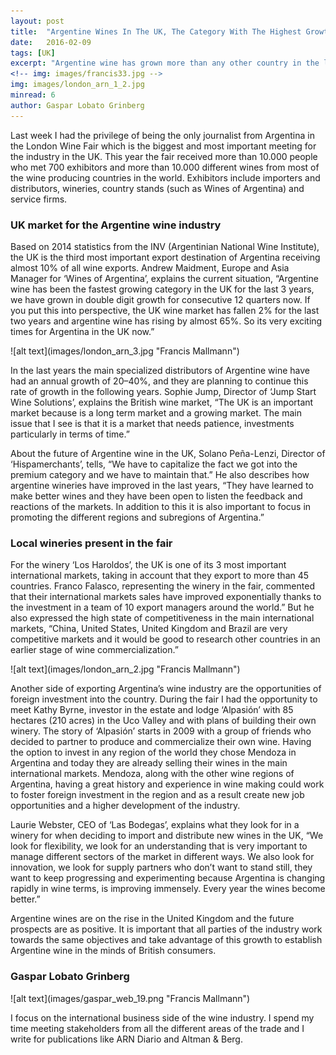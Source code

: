 ```yaml
---
layout: post 
title:  "Argentine Wines In The UK, The Category With The Highest Growth"
date:   2016-02-09
tags: [UK]
excerpt: "Argentine wine has grown more than any other country in the last 3 years. This was reflected in the 2016 London Wine Fair." 
<!-- img: images/francis33.jpg -->
img: images/london_arn_1_2.jpg 
minread: 6
author: Gaspar Lobato Grinberg
---
```


<span class="dropcap">L</span>ast week I had the privilege of being the only journalist from Argentina in the London Wine Fair which is the biggest and most important meeting for the industry in the UK. This year the fair received more than 10.000 people who met 700 exhibitors and more than 10.000 different wines from most of the wine producing countries in the world. Exhibitors include importers and distributors, wineries, country stands (such as Wines of Argentina) and service firms.

### UK market for the Argentine wine industry

Based on 2014 statistics from the INV (Argentinian National Wine Institute), the UK is the third most important export destination of Argentina receiving almost 10% of all wine exports. Andrew Maidment, Europe and Asia Manager for ‘Wines of Argentina’, explains the current situation, “Argentine wine has been the fastest growing category in the UK for the last 3 years, we have grown in double digit growth for consecutive 12 quarters now. If you put this into perspective, the UK wine market has fallen 2% for the last two years and argentine wine has rising by almost 65%. So its very exciting times for Argentina in the UK now.”

<span class="imgcenterwide"> 
![alt text](images/london_arn_3.jpg "Francis Mallmann") 
</span>

In the last years the main specialized distributors of Argentine wine have had an annual growth of 20–40%, and they are planning to continue this rate of growth in the following years. Sophie Jump, Director of ‘Jump Start Wine Solutions’, explains the British wine market, “The UK is an important market because is a long term market and a growing market. The main issue that I see is that it is a market that needs patience, investments particularly in terms of time.”

About the future of Argentine wine in the UK, Solano Peña-Lenzi, Director of ‘Hispamerchants’, tells, “We have to capitalize the fact we got into the premium category and we have to maintain that.” He also describes how argentine wineries have improved in the last years, “They have learned to make better wines and they have been open to listen the feedback and reactions of the markets. In addition to this it is also important to focus in promoting the different regions and subregions of Argentina.”

### Local wineries present in the fair

For the winery ‘Los Haroldos’, the UK is one of its 3 most important international markets, taking in account that they export to more than 45 countries. Franco Falasco, representing the winery in the fair, commented that their international markets sales have improved exponentially thanks to the investment in a team of 10 export managers around the world.” But he also expressed the high state of competitiveness in the main international markets, “China, United States, United Kingdom and Brazil are very competitive markets and it would be good to research other countries in an earlier stage of wine commercialization.”

<span class="imgcenterwide"> 
![alt text](images/london_arn_2.jpg "Francis Mallmann") 
</span>

Another side of exporting Argentina’s wine industry are the opportunities of foreign investment into the country. During the fair I had the opportunity to meet Kathy Byrne, investor in the estate and lodge ‘Alpasión’ with 85 hectares (210 acres) in the Uco Valley and with plans of building their own winery. The story of ‘Alpasión’ starts in 2009 with a group of friends who decided to partner to produce and commercialize their own wine. Having the option to invest in any region of the world they chose Mendoza in Argentina and today they are already selling their wines in the main international markets. Mendoza, along with the other wine regions of Argentina, having a great history and experience in wine making could work to foster foreign investment in the region and as a result create new job opportunities and a higher development of the industry.

Laurie Webster, CEO of ‘Las Bodegas’, explains what they look for in a winery for when deciding to import and distribute new wines in the UK, “We look for flexibility, we look for an understanding that is very important to manage different sectors of the market in different ways. We also look for innovation, we look for supply partners who don’t want to stand still, they want to keep progressing and experimenting because Argentina is changing rapidly in wine terms, is improving immensely. Every year the wines become better.”

Argentine wines are on the rise in the United Kingdom and the future prospects are as positive. It is important that all parties of the industry work towards the same objectives and take advantage of this growth to establish Argentine wine in the minds of British consumers.

### Gaspar Lobato Grinberg

<span class="imgpp"> 
![alt text](images/gaspar_web_19.png "Francis Mallmann") 
</span>

I focus on the international business side of the wine industry. I spend my time meeting stakeholders from all the different areas of the trade and I write for publications like ARN Diario and Altman & Berg.




